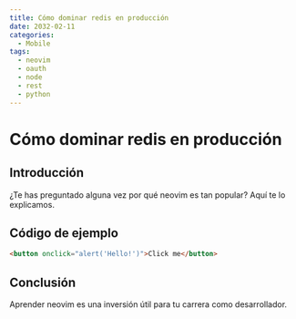 ```yaml
---
title: Cómo dominar redis en producción
date: 2032-02-11
categories:
  - Mobile
tags:
  - neovim
  - oauth
  - node
  - rest
  - python
---
```


# Cómo dominar redis en producción

## Introducción

¿Te has preguntado alguna vez por qué neovim es tan popular? Aquí te lo explicamos.

## Código de ejemplo

```html
<button onclick="alert('Hello!')">Click me</button>
```

## Conclusión

Aprender neovim es una inversión útil para tu carrera como desarrollador.